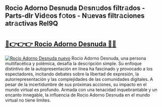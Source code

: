 ## Rocio Adorno Desnuda D𝚎sn𝚞dos filtr𝚊dos - Parts-dlr Vid𝚎os f𝚘tos - N𝚞evas filtr𝚊ciones atr𝚊ctivas Rel9Q

# <h2><a href="http://mb4bf2.tromn.icu/?c=Rocio+Adorno+Desnuda">🔗👉👉👉 Rocio Adorno Desnuda 🔗🔗</a></h2>

[![Rocio Adorno Desnuda nuevo](https://i.imgur.com/pEAQMta.gif)](http://mb4bf2.tromn.icu/?c=Rocio+Adorno+Desnuda)
Rocio Adorno Desnuda, una persona multifacética y polémica, desafía la descripción simple. Su enfoque distintivo de la autopresentación en línea ha fascinado y provocado a los espectadores, incitando debates sobre la libertad de expresión, la autorrepresentación y las complejidades de las comunidades digitales. A pesar de la incertidumbre de sus próximas acciones, su impacto en el mundo virtual es profundo. Armada con una tenacidad inquebrantable y un encanto innegable, la influencia de Rocio Adorno Desnuda en el mundo virtual no tiene límites.
